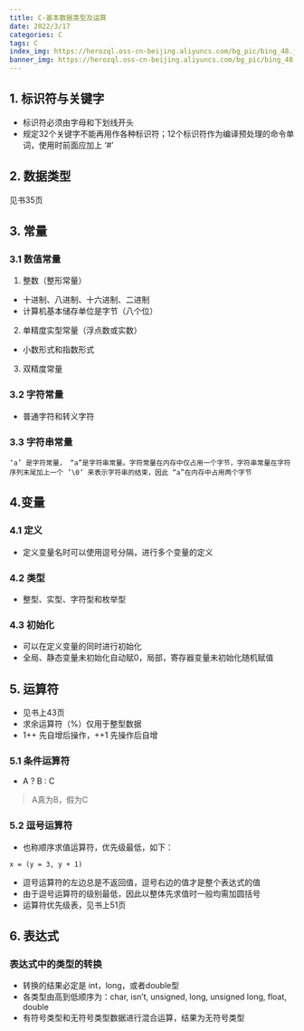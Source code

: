 ```yaml
---
title: C-基本数据类型及运算
date: 2022/3/17
categories: C
tags: C
index_img: https://herozql.oss-cn-beijing.aliyuncs.com/bg_pic/bing_48.jpg
banner_img: https://herozql.oss-cn-beijing.aliyuncs.com/bg_pic/bing_48.jpg
---
```




## 1. 标识符与关键字
- 标识符必须由字母和下划线开头
- 规定32个关键字不能再用作各种标识符；12个标识符作为编译预处理的命令单词，使用时前面应加上 ‘#’

## 2. 数据类型
见书35页

## 3. 常量
### 3.1 数值常量
1. 整数（整形常量）
- 十进制、八进制、十六进制、二进制
- 计算机基本储存单位是字节（八个位）
2. 单精度实型常量（浮点数或实数）
- 小数形式和指数形式
3. 双精度常量


### 3.2 字符常量
- 普通字符和转义字符

### 3.3 字符串常量
```
‘a’ 是字符常量， “a”是字符串常量。字符常量在内存中仅占用一个字节，字符串常量在字符序列末尾加上一个 ’\0’ 来表示字符串的结束，因此 “a”在内存中占用两个字节
```

## 4.变量
### 4.1 定义
- 定义变量名时可以使用逗号分隔，进行多个变量的定义

### 4.2 类型
- 整型、实型、字符型和枚举型

### 4.3 初始化
- 可以在定义变量的同时进行初始化
- 全局、静态变量未初始化自动赋0，局部，寄存器变量未初始化随机赋值

## 5. 运算符
- 见书上43页
- 求余运算符（%）仅用于整型数据
- 1++ 先自增后操作，++1 先操作后自增

### 5.1 条件运算符
- A ? B : C
>A真为B，假为C

### 5.2 逗号运算符
-  也称顺序求值运算符，优先级最低，如下：
```
x = (y = 3, y + 1)
```
- 逗号运算符的左边总是不返回值，逗号右边的值才是整个表达式的值
- 由于逗号运算符的级别最低，因此以整体先求值时一般均需加圆括号
- 运算符优先级表，见书上51页

## 6. 表达式
### 表达式中的类型的转换
- 转换的结果必定是 int，long，或者double型
- 各类型由高到低顺序为：char, isn’t, unsigned, long, unsigned long, float, double
- 有符号类型和无符号类型数据进行混合运算，结果为无符号类型
